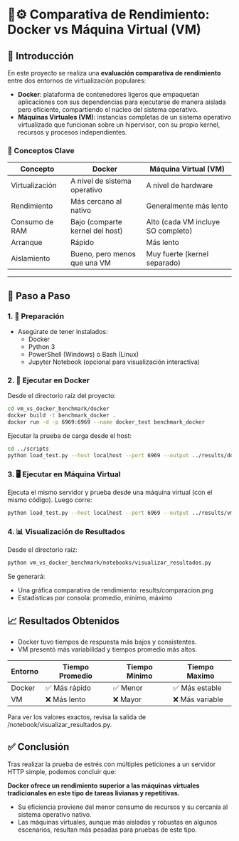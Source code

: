 # 🐳⚙️ Comparativa de Rendimiento: Docker vs Máquina Virtual (VM)

## 📌 Introducción

En este proyecto se realiza una **evaluación comparativa de rendimiento** entre dos entornos de virtualización populares:

- **Docker**: plataforma de contenedores ligeros que empaquetan aplicaciones con sus dependencias para ejecutarse de manera aislada pero eficiente, compartiendo el núcleo del sistema operativo.
- **Máquinas Virtuales (VM)**: instancias completas de un sistema operativo virtualizado que funcionan sobre un hipervisor, con su propio kernel, recursos y procesos independientes.

### 🧠 Conceptos Clave

| Concepto       | Docker                          | Máquina Virtual (VM)               |
| -------------- | ------------------------------- | ---------------------------------- |
| Virtualización | A nivel de sistema operativo    | A nivel de hardware                |
| Rendimiento    | Más cercano al nativo           | Generalmente más lento             |
| Consumo de RAM | Bajo (comparte kernel del host) | Alto (cada VM incluye SO completo) |
| Arranque       | Rápido                          | Más lento                          |
| Aislamiento    | Bueno, pero menos que una VM    | Muy fuerte (kernel separado)       |

---

## 🚀 Paso a Paso

### 1. 🔧 Preparación

- Asegúrate de tener instalados:
  - Docker
  - Python 3
  - PowerShell (Windows) o Bash (Linux)
  - Jupyter Notebook (opcional para visualización interactiva)

### 2. 🐳 Ejecutar en Docker

Desde el directorio raíz del proyecto:

```bash
cd vm_vs_docker_benchmark/docker
docker build -t benchmark_docker .
docker run -d -p 6969:6969 --name docker_test benchmark_docker
```

Ejecutar la prueba de carga desde el host:

```bash
cd ../scripts
python load_test.py --host localhost --port 6969 --output ../results/docker_results.json
```

### 3. 🖥️ Ejecutar en Máquina Virtual

Ejecuta el mismo servidor y prueba desde una máquina virtual (con el mismo código).
Luego corre:

```bash
python load_test.py --host localhost --port 6969 --output ../results/vm_results.json
```

### 4. 📊 Visualización de Resultados

Desde el directorio raíz:

```bash
python vm_vs_docker_benchmark/notebooks/visualizar_resultados.py
```

Se generará:

- Una gráfica comparativa de rendimiento: results/comparacion.png
- Estadísticas por consola: promedio, mínimo, máximo

## 📈 Resultados Obtenidos

- Docker tuvo tiempos de respuesta más bajos y consistentes.
- VM presentó más variabilidad y tiempos promedio más altos.

| Entorno | Tiempo Promedio | Tiempo Mínimo | Tiempo Maximo   |
| ------- | --------------- | ------------- | --------------- |
| Docker  | ✅ Más rápido   | ✅ Menor      | ✅ Más estable  |
| VM      | ❌ Más lento    | ❌ Mayor      | ❌ Más variable |

Para ver los valores exactos, revisa la salida de /notebook/visualizar_resultados.py.

## ✅ Conclusión

Tras realizar la prueba de estrés con múltiples peticiones a un servidor HTTP simple, podemos concluir que:

**Docker ofrece un rendimiento superior a las máquinas virtuales tradicionales en este tipo de tareas livianas y repetitivas.**

- Su eficiencia proviene del menor consumo de recursos y su cercanía al sistema operativo nativo.
- Las máquinas virtuales, aunque más aisladas y robustas en algunos escenarios, resultan más pesadas para pruebas de este tipo.
